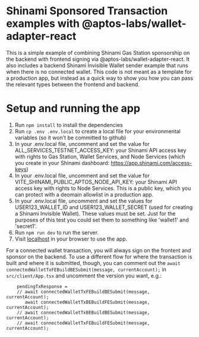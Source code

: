 # Shinami Sponsored Transaction examples with @aptos-labs/wallet-adapter-react
This is a simple example of combining Shinami Gas Station sponsorship on the backend with frontend signing via @aptos-labs/wallet-adapter-react. It also includes a backend Shinami Invisible Wallet sender example that runs when there is no connected wallet. This code is not meant as a template for a production app, but instead as a quick way to show you how you can pass the relevant types between the frontend and backend.

# Setup and running the app
1. Run `npm install` to install the dependencies
2. Run `cp .env .env.local` to create a local file for your environmental variables (so it won't be committed to github)
3. In your .env.local file, uncomment and set the value for ALL_SERVICES_TESTNET_ACCESS_KEY: your Shinami API access key with rights to Gas Station, Wallet Services, and Node Services (which you create in your Shinami dashboard: https://app.shinami.com/access-keys)
4. In your .env.local file, uncomment and set the value for VITE_SHINAMI_PUBLIC_APTOS_NODE_API_KEY: your Shinami API access key with rights to Node Services. This is a public key, which you can protect with a deomain allowlist in a production app.
5. In your .env.local file, uncomment and set the values for USER123_WALLET_ID and USER123_WALLET_SECRET (used for creating a Shinami Invisible Wallet). These values must be set. Just for the purposes of this test you could set them to something like 'wallet1' and 'secret1'.
6. Run `npm run dev` to run the server.  
7. Visit [localhost](http://localhost:3000/) in your browser to use the app.


For a connected wallet transaction, you will always sign on the frontent and sponsor on the backend. To use a different flow for where the transaction is built and where it is submitted, though, you can comment out the `await connectedWalletTxFEBuildBESubmit(message, currentAccount);` in `src/client/App.tsx` and uncomment the version you want, e.g.:

        pendingTxResponse = 
        // await connectedWalletTxFEBuildBESubmit(message, currentAccount);
           await connectedWalletTxBEBuildFESubmit(message, currentAccount);
        // await connectedWalletTxBEBuildBESubmit(message, currentAccount);
        // await connectedWalletTxFEBuildFESubmit(message, currentAccount);